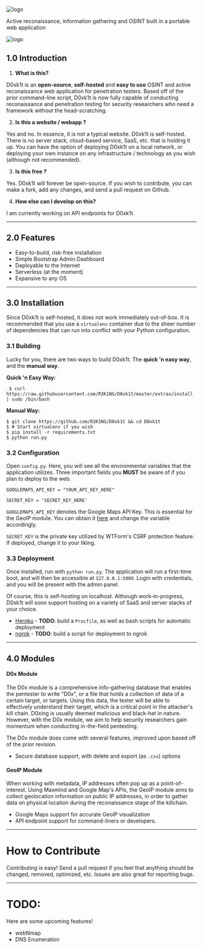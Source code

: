 ![logo](/extras/logo.png)

Active reconaissance, information gathering and OSINT built in a portable web application


![logo](/extras/screenshot.png)


## 1.0 Introduction

1. __What is this?__

D0xk1t is an __open-source__, __self-hosted__ and __easy to use__ OSINT and active reconaissance web application for penetration testers. Based off of the prior command-line script, D0xk1t is now fully capable of conducting reconaissance and penetration testing for security researchers who need a framework without the 
head-scratching.

2. __Is this a website / webapp ?__

Yes and no. In essence, it is not a typical website. D0xk1t is self-hosted. There is no server stack, cloud-based service, SaaS, etc. that is holding it up. You can have the option of deploying D0xk1t on a local network, or deploying
your own instance on any infrastructure / technology as you wish (although not recommended).

3. __Is this free ?__

Yes. D0xk1t will forever be open-source. If you wish to contribute, you can make a fork, add any changes, and send a pull request on Github.

4. __How else can I develop on this?__

I am currently working on API endpoints for D0xk1t. 

---

## 2.0 Features

* Easy-to-build, risk-free installation
* Simple Bootstrap Admin Dashboard
* Deployable to the Internet
* Serverless (at the moment)
* Expansive to any OS

---

## 3.0 Installation 

Since D0xk1t is self-hosted, it does not work immediately out-of-box. It is recommended that you use a `virtualenv` container due to the sheer number of dependencies that can run into conflict with your Python configuration.

### 3.1 Building

Lucky for you, there are two ways to build D0xk1t. The __quick 'n easy way__, and the __manual way__.

__Quick 'n Easy Way:__

     $ curl https://raw.githubusercontent.com/R3K1NG/D0xk1t/master/extras/install | sudo /bin/bash 

__Manual Way:__

    $ git clone https://github.com/R3K1NG/D0xk1t && cd D0xk1t
    $ # Start virtualenv if you wish
    $ pip install -r requirements.txt
    $ python run.py

### 3.2 Configuration

Open `config.py`. Here, you will see all the environmental variables that the application utilizes. Three important fields you __MUST__ be aware of if you plan to deploy to the web.

    GOOGLEMAPS_API_KEY = "YOUR_API_KEY_HERE"

    SECRET_KEY = 'SECRET_KEY_HERE'
    
`GOOGLEMAPS_API_KEY` denotes the Google Maps API Key. This is essential for the GeoIP module. You can obtain it [here](https://developers.google.com/maps/) and change the variable accordingly.

`SECRET_KEY` is the private key utilized by WTForm's CSRF protection feature. If deployed, change it to your liking.


### 3.3 Deployment

Once installed, run with `python run.py`. The application will run a first-time boot, and will then be accessible at `127.0.0.1:5000`. Login with credentials, and you will be present with the admin panel.

Of course, this is self-hosting on localhost. Although work-in-progress, D0xk1t will soon support hosting on a variety of SaaS and server stacks of your choice.

* [Heroku](https://www.heroku.com/) - __TODO__: build a `Procfile`, as well as bash scripts for automatic deployment
* [ngrok](https://ngrok.com/) - __TODO__: build a script for deployment to ngrok

---

## 4.0 Modules

#### D0x Module

The D0x module is a comprehensive info-gathering database that enables the pentester to write "D0x", or a file that holds a collection of data of a certain target, or targets.
Using this data, the tester will be able to effectively understand their target, which is a critical point in the attacker's kill chain. D0xing is usually deemed malicious and black-hat in nature. However, with the D0x module, we aim to help security researchers gain momentum when conducting in-the-field pentesting. 

The D0x module does come with several features, improved upon based off of the prior revision. 

* Secure database support, with delete and export (as `.csv`) options

#### GeoIP Module 

When working with metadata, IP addresses often pop up as a point-of-interest. Using Maxmind and Google Map's APIs, the GeoIP module aims to collect geolocation information on public IP addresses, in order to gather data on physical location during
the reconaissance stage of the killchain.

* Google Maps support for accurate GeoIP visualization
* API endpoint support for command-liners or developers.

---

# How to Contribute

Contributing is easy! Send a pull request if you feel that anything should be changed, removed, optimized, etc. Issues are also great for reporting bugs. 

---

# TODO:

Here are some upcoming features!

* webNmap
* DNS Enumeration
